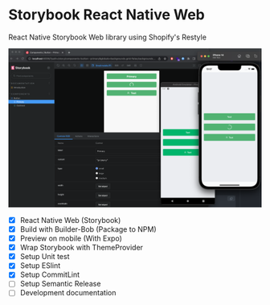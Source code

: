 # Storybook React Native Web
React Native Storybook Web library using Shopify's Restyle

![React Native Web](./public/rn-web-storybook.png)

- [x] React Native Web (Storybook)
- [x] Build with Builder-Bob (Package to NPM)
- [x] Preview on mobile (With Expo)
- [x] Wrap Storybook with ThemeProvider
- [x] Setup Unit test
- [x] Setup ESlint
- [x] Setup CommitLint
- [ ] Setup Semantic Release
- [ ] Development documentation
